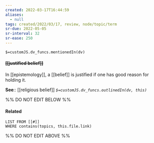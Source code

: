 ```yaml
---
created: 2022-03-17T16:44:59 
aliases:
  - null
tags: created/2022/03/17, review, node/topic/term
sr-due: 2022-05-05
sr-interval: 32
sr-ease: 250
---
```

`$=customJS.dv_funcs.mentionedIn(dv)`

#### <s class="topic-title">[[justified belief]]</s>

In [[epistemology]], a [[belief]] is justified if one has good reason for holding it.

**See**:: [[religious belief]]
*`$=customJS.dv_funcs.outlinedIn(dv, this)`*

%% DO NOT EDIT BELOW %%

#### Related 

```dataview
LIST FROM [[#]]
WHERE contains(topics, this.file.link)
```
%% DO NOT EDIT ABOVE %%
